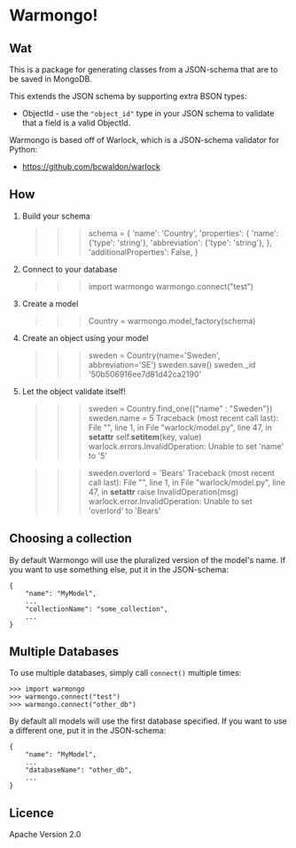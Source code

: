 # Warmongo!

## Wat

This is a package for generating classes from a JSON-schema that are to be
saved in MongoDB.

This extends the JSON schema by supporting extra BSON types:
* ObjectId - use the `"object_id"` type in your JSON schema to validate that
             a field is a valid ObjectId.

Warmongo is based off of Warlock, which is a JSON-schema validator for Python:
- https://github.com/bcwaldon/warlock

## How

1) Build your schema

	>>> schema = {
	    'name': 'Country',
	    'properties': {
	        'name': {'type': 'string'},
	        'abbreviation': {'type': 'string'},
	    },
	    'additionalProperties': False,
	}

2) Connect to your database

    >>> import warmongo
    >>> warmongo.connect("test")

3) Create a model

    >>> Country = warmongo.model_factory(schema)

4) Create an object using your model

    >>> sweden = Country(name='Sweden', abbreviation='SE')
    >>> sweden.save()
    >>> sweden._id
    '50b506916ee7d81d42ca2190'

5) Let the object validate itself!

    >>> sweden = Country.find_one({"name" : "Sweden"})
    >>> sweden.name = 5
    Traceback (most recent call last):
	  File "<stdin>", line 1, in <module>
      File "warlock/model.py", line 47, in __setattr__
        self.__setitem__(key, value)
    warlock.errors.InvalidOperation: Unable to set 'name' to '5'

    >>> sweden.overlord = 'Bears'
    Traceback (most recent call last):
	  File "<stdin>", line 1, in <module>
      File "warlock/model.py", line 47, in __setattr__
        raise InvalidOperation(msg)
    warlock.error.InvalidOperation: Unable to set 'overlord' to 'Bears'

## Choosing a collection

By default Warmongo will use the pluralized version of the model's name. If
you want to use something else, put it in the JSON-schema:

    {
        "name": "MyModel",
        ...
        "collectionName": "some_collection",
        ...
    }

## Multiple Databases

To use multiple databases, simply call `connect()` multiple times:

    >>> import warmongo
    >>> warmongo.connect("test")
    >>> warmongo.connect("other_db")

By default all models will use the first database specified. If you want to use
a different one, put it in the JSON-schema:

    {
        "name": "MyModel",
        ...
        "databaseName": "other_db",
        ...
    }

## Licence

Apache Version 2.0
